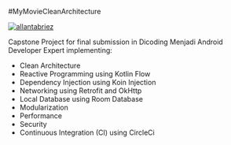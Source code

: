 #MyMovieCleanArchitecture

[![allantabriez](https://circleci.com/gh/allantabriez/MyMovieCleanArchitecture.svg?style=svg)](https://circleci.com/gh/allantabriez/MyMovieCleanArchitecture)

Capstone Project for final submission in Dicoding Menjadi Android Developer Expert implementing:
- Clean Architecture
- Reactive Programming using Kotlin Flow
- Dependency Injection using Koin Injection
- Networking using Retrofit and OkHttp
- Local Database using Room Database
- Modularization
- Performance
- Security
- Continuous Integration (CI) using CircleCi
